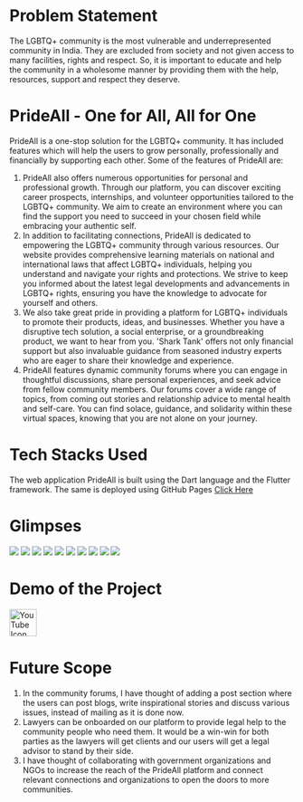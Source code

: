 # Problem Statement
The LGBTQ+ community is the most vulnerable and underrepresented community in India. They are excluded from society and not given access to many facilities, rights and respect. So, it is important to educate and help the community in a wholesome manner by providing them with the help, resources, support and respect they deserve.

# PrideAll - One for All, All for One
PrideAll is a one-stop solution for the LGBTQ+ community. It has included features which will help the users to grow personally, professionally and financially by supporting each other. Some of the features of PrideAll are:

1. PrideAll also offers numerous opportunities for personal and professional growth. Through our platform, you can discover exciting career prospects, internships, and volunteer opportunities tailored to the LGBTQ+ community. We aim to create an environment where you can find the support you need to succeed in your chosen field while embracing your authentic self.
2. In addition to facilitating connections, PrideAll is dedicated to empowering the LGBTQ+ community through various resources. Our website provides comprehensive learning materials on national and international laws that affect LGBTQ+ individuals, helping you understand and navigate your rights and protections. We strive to keep you informed about the latest legal developments and advancements in LGBTQ+ rights, ensuring you have the knowledge to advocate for yourself and others.
3. We also take great pride in providing a platform for LGBTQ+ individuals to promote their products, ideas, and businesses. Whether you have a disruptive tech solution, a social enterprise, or a groundbreaking product, we want to hear from you. 'Shark Tank' offers not only financial support but also invaluable guidance from seasoned industry experts who are eager to share their knowledge and experience.
4. PrideAll features dynamic community forums where you can engage in thoughtful discussions, share personal experiences, and seek advice from fellow community members. Our forums cover a wide range of topics, from coming out stories and relationship advice to mental health and self-care. You can find solace, guidance, and solidarity within these virtual spaces, knowing that you are not alone on your journey. 

# Tech Stacks Used
The web application PrideAll is built using the Dart language and the Flutter framework. The same is deployed using GitHub Pages <a href="https://namya13jain.github.io/PrideAll.github.io/#home_page">Click Here</a>

# Glimpses
<img src="https://github.com/Namya13Jain/PrideAll/assets/100767035/4d1057bf-e4d0-4e47-a3e9-95cf7887ff97">
<img src="https://github.com/Namya13Jain/PrideAll/assets/100767035/7e8947eb-b52e-4e31-a7aa-9fe227cdbd8d">
<img src="https://github.com/Namya13Jain/PrideAll/assets/100767035/ae498852-2614-4ff6-bfd2-80a9f80a06d4">
<img src="https://github.com/Namya13Jain/PrideAll/assets/100767035/484c057a-292b-4cad-aa8a-24e3db7ad5fc">
<img src="https://github.com/Namya13Jain/PrideAll/assets/100767035/72e7c00a-94b4-471e-b234-551e2402329b">
<img src="https://github.com/Namya13Jain/PrideAll/assets/100767035/23c44fc8-e9b9-4f1e-868d-63a69a60905c">
<img src="https://github.com/Namya13Jain/PrideAll/assets/100767035/ec9eb56f-a1be-4ea2-b612-ee175a6b7881">
<img src="https://github.com/Namya13Jain/PrideAll/assets/100767035/47817d43-f6b9-418c-8c9c-18a2d52e1ec6">
<img src="https://github.com/Namya13Jain/PrideAll/assets/100767035/55136e93-be4d-4c36-ba15-8d102a6719b3">
<img src="https://github.com/Namya13Jain/PrideAll/assets/100767035/0ef0073c-4ece-48f5-ba46-95c94f308225">

# Demo of the Project

<a href="https://youtu.be/RNexipdV-oM" target="_blank">
  <img src="https://img.icons8.com/fluent/48/000000/youtube-play.png" alt="YouTube Icon" width="48" height="48">
</a>

# Future Scope
1. In the community forums, I have thought of adding a post section where the users can post blogs, write inspirational stories and discuss various issues, instead of mailing as it is done now.
2. Lawyers can be onboarded on our platform to provide legal help to the community people who need them. It would be a win-win for both parties as the lawyers will get clients and our users will get a legal advisor to stand by their side.
3. I have thought of collaborating with government organizations and NGOs to increase the reach of the PrideAll platform and connect relevant connections and organizations to open the doors to more communities.


